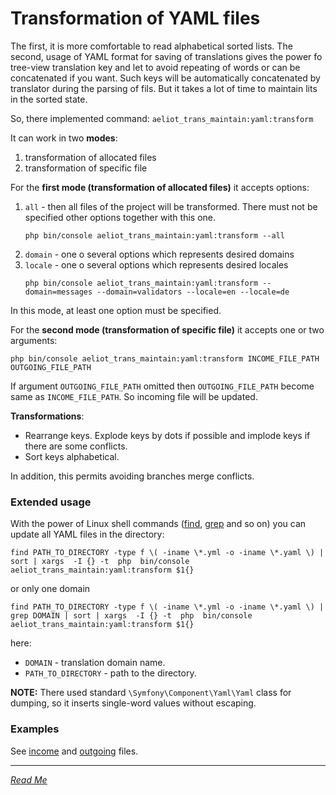 Transformation of YAML files
============================

The first, it is more comfortable to read alphabetical sorted lists.
The second, usage of YAML format for saving of translations gives the power fo tree-view translation key 
and let to avoid repeating of words or can be concatenated if you want. 
Such keys will be automatically concatenated by translator during the parsing of fils. 
But it takes a lot of time to maintain lits in the sorted state.

So, there implemented command: `aeliot_trans_maintain:yaml:transform`

It can work in two **modes**:
1. transformation of allocated files
1. transformation of specific file

For the **first mode (transformation of allocated files)** it accepts options:
1. `all` - then all files of the project will be transformed. There must not be specified other options together with this one.
    ```shell
    php bin/console aeliot_trans_maintain:yaml:transform --all
    ```
2. `domain` - one o several options which represents desired domains
3. `locale` - one o several options which represents desired locales
    ```shell
    php bin/console aeliot_trans_maintain:yaml:transform --domain=messages --domain=validators --locale=en --locale=de
    ```

In this mode, at least one option must be specified.

For the **second mode (transformation of specific file)** it accepts one or two arguments:

```shell
php bin/console aeliot_trans_maintain:yaml:transform INCOME_FILE_PATH OUTGOING_FILE_PATH
```
If argument `OUTGOING_FILE_PATH` omitted then `OUTGOING_FILE_PATH` become same as `INCOME_FILE_PATH`. So incoming file will be updated.

**Transformations**:
- Rearrange keys. Explode keys by dots if possible and implode keys if there are some conflicts.
- Sort keys alphabetical.

In addition, this permits avoiding branches merge conflicts.


### Extended usage

With the power of Linux shell commands ([find](https://en.wikipedia.org/wiki/Find_(Unix)), [grep](https://linuxize.com/post/how-to-use-grep-command-to-search-files-in-linux/) and so on) you can update all YAML files in the directory:
```shell
find PATH_TO_DIRECTORY -type f \( -iname \*.yml -o -iname \*.yaml \) | sort | xargs  -I {} -t  php  bin/console aeliot_trans_maintain:yaml:transform $1{}
```

or only one domain
```shell
find PATH_TO_DIRECTORY -type f \( -iname \*.yml -o -iname \*.yaml \) | grep DOMAIN | sort | xargs  -I {} -t  php  bin/console aeliot_trans_maintain:yaml:transform $1{}
```
here:
- `DOMAIN` - translation domain name.
- `PATH_TO_DIRECTORY` - path to the directory.

**NOTE:** There used standard `\Symfony\Component\Yaml\Yaml` class for dumping, so it inserts single-word values without escaping.

### Examples

See [income](../examples/income.en.yaml) and [outgoing](../examples/outgoing.en.yaml) files.

---
*[Read Me](../README.md)*
